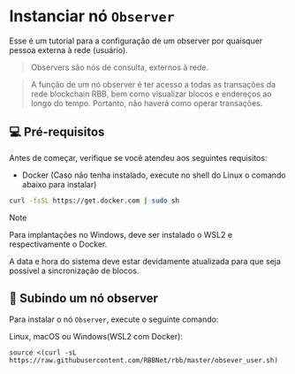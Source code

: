 # Instanciar nó `Observer`

Esse é um tutorial para a configuração de um observer por quaisquer pessoa externa à rede (usuário).

> Observers são nós de consulta, externos à rede.

> A função de um nó observer é ter acesso a todas as transações da rede blockchain RBB, bem como visualizar blocos e endereços ao longo do tempo. Portanto, não haverá como operar transações.

## 💻 Pré-requisitos

Antes de começar, verifique se você atendeu aos seguintes requisitos:

- Docker (Caso não tenha instalado, execute no shell do Linux o comando abaixo para instalar)
```bash
curl -fsSL https://get.docker.com | sudo sh
```

> [!NOTE]
> Para implantações no Windows, deve ser instalado o WSL2 e respectivamente o Docker.
> 
> A data e hora do sistema deve estar devidamente atualizada para que seja possível a sincronização de blocos.

## 🚀 Subindo um nó observer

Para instalar o nó `Observer`, execute o seguinte comando:

Linux, macOS ou Windows(WSL2 com Docker):

```
source <(curl -sL https://raw.githubusercontent.com/RBBNet/rbb/master/obsever_user.sh)

```
